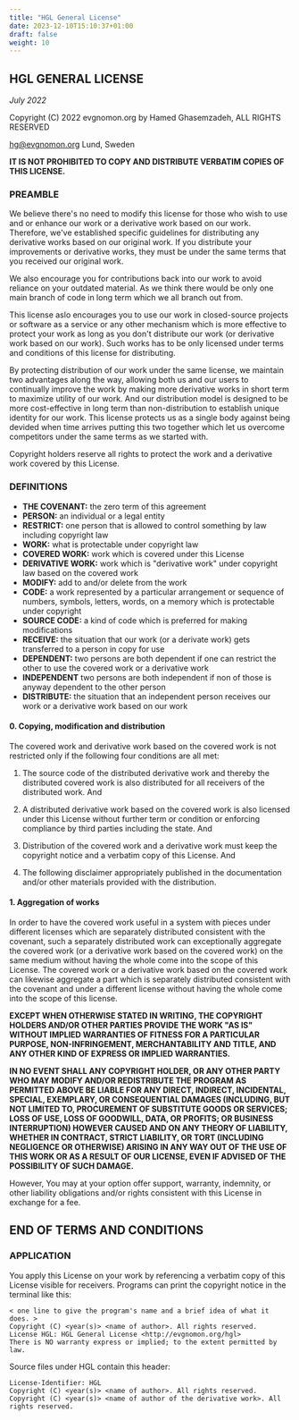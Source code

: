 ```yaml
---
title: "HGL General License"
date: 2023-12-10T15:10:37+01:00
draft: false
weight: 10
---
```


## HGL GENERAL LICENSE

*July 2022*

Copyright (C) 2022 evgnomon.org by Hamed Ghasemzadeh, ALL RIGHTS RESERVED  

hg@evgnomon.org
Lund, Sweden

**IT IS NOT PROHIBITED TO COPY AND DISTRIBUTE VERBATIM COPIES OF THIS LICENSE.**

### PREAMBLE

We believe there's no need to modify this license for those who wish to use and or enhance our work or a derivative work based on our work. Therefore, we've established specific guidelines for distributing any derivative works based on our original work. If you distribute your improvements or derivative works, they must be under the same terms that you received our original work.

We also encourage you for contributions back into our work to avoid reliance on your outdated material. As we think there would be only one main branch of code in long term which we all branch out from.

This license aslo encourages you to use our work in closed-source projects or software as a service or any other mechanism which is more effective to protect your work as long as you don't distribute our work (or derivative work based on our work). Such works has to be only licensed under terms and conditions of this license for distributing.

By protecting distribution of our work under the same license, we maintain two advantages along the way, allowing both us and our users to continually improve the work by making more derivative works in short term to maximize utility of our work. And our distribution model is designed to be more cost-effective in long term than non-distribution to establish unique identity for our work. This license protects us as a single body against being devided when time arrives putting this two together which let us overcome competitors under the same terms as we started with.

Copyright holders reserve all rights to protect the work and a derivative work covered by this License.

### DEFINITIONS
- **THE COVENANT:** the zero term of this agreement
- **PERSON:** an individual or a legal entity
- **RESTRICT:** one person that is allowed to control something by law including copyright law
- **WORK:** what is protectable under copyright law
- **COVERED WORK:** work which is covered under this License
- **DERIVATIVE WORK:** work which is "derivative work" under copyright law based on the covered work
- **MODIFY:** add to and/or delete from the work
- **CODE:** a work represented by a particular arrangement or sequence of numbers, symbols, letters, words, on a memory which is protectable under copyright
- **SOURCE CODE:** a kind of code which is preferred for making modifications
- **RECEIVE:** the situation that our work (or a derivate work) gets transferred to a person in copy for use
- **DEPENDENT:** two persons are both dependent if one can restrict the other to use the covered work or a derivative work
- **INDEPENDENT** two persons are both independent if non of those is anyway dependent to the other person
- **DISTRIBUTE:** the situation that an independent person receives our work or a derivative work based on our work

#### 0. Copying, modification and distribution

The covered work and derivative work based on the covered work is not restricted only if the following four conditions are all met:

1. The source code of the distributed derivative work and thereby the distributed covered work is also distributed for all receivers of the distributed work. And

2. A distributed derivative work based on the covered work is also licensed under this License without further term or condition or enforcing compliance by third parties including the state. And

3. Distribution of the covered work and a derivative work must keep the copyright notice and a verbatim copy of this License. And

4. The following disclaimer appropriately published in the documentation and/or other materials provided with the distribution.

#### 1. Aggregation of works

In order to have the covered work useful in a system with pieces under different licenses which are separately distributed consistent with the covenant, such a separately distributed work can exceptionally aggregate the covered work (or a derivative work based on the covered work) on the same medium without having the whole come into the scope of this License. The covered work or a derivative work based on the covered work can likewise aggregate a part which is separately distributed consistent with the covenant and under a different license without having the whole come into the scope of this license.

**EXCEPT WHEN OTHERWISE STATED IN WRITING, THE COPYRIGHT HOLDERS AND/OR OTHER PARTIES PROVIDE THE WORK "AS IS" WITHOUT IMPLIED WARRANTIES OF FITNESS FOR A PARTICULAR PURPOSE, NON-INFRINGEMENT, MERCHANTABILITY AND TITLE, AND ANY OTHER KIND OF EXPRESS OR IMPLIED WARRANTIES.**

**IN NO EVENT SHALL ANY COPYRIGHT HOLDER, OR ANY OTHER PARTY WHO MAY MODIFY AND/OR REDISTRIBUTE THE PROGRAM AS PERMITTED ABOVE BE LIABLE FOR ANY DIRECT, INDIRECT, INCIDENTAL, SPECIAL, EXEMPLARY, OR CONSEQUENTIAL DAMAGES (INCLUDING, BUT NOT LIMITED TO, PROCUREMENT OF SUBSTITUTE GOODS OR SERVICES; LOSS OF USE, LOSS OF GOODWILL, DATA, OR PROFITS; OR BUSINESS INTERRUPTION) HOWEVER CAUSED AND ON ANY THEORY OF LIABILITY, WHETHER IN CONTRACT, STRICT LIABILITY, OR TORT (INCLUDING NEGLIGENCE OR OTHERWISE) ARISING IN ANY WAY OUT OF THE USE OF THIS WORK OR AS A RESULT OF OUR LICENSE, EVEN IF ADVISED OF THE POSSIBILITY OF SUCH DAMAGE.**

However, You may at your option offer support, warranty, indemnity, or other liability obligations and/or rights consistent with this License in exchange for a fee.



## END OF TERMS AND CONDITIONS

### APPLICATION

You apply this License on your work by referencing a verbatim copy of this License visible for receivers.
Programs can print the copyright notice in the terminal like this:

```plaintext
< one line to give the program's name and a brief idea of what it does. >
Copyright (C) <year(s)> <name of author>. All rights reserved.
License HGL: HGL General License <http://evgnomon.org/hgl>
There is NO warranty express or implied; to the extent permitted by law.
```

Source files under HGL contain this header:
```plaintext
License-Identifier: HGL
Copyright (C) <year(s)> <name of author>. All rights reserved.
Copyright (C) <year(s)> <name of author of the derivative work>. All rights reserved.
```
